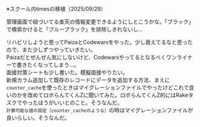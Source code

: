 ※スクール内timesの移植（2025/09/29）

管理画面で紐づいてる楽天の情報変更できるようにしとこうかな。「ブラック」で検索かけると「ブルーブラック」を排除しきれないし…  

リハビリしようと思ってPaizaとCodewarsをやった。少し衰えてるなと思ったので、また少しずつやっていきたい。  
Paizaだとぜんぜん気にしないけど、Codewarsやってるとなるべくワンライナーで書きたくなってしまう…。  
面接対策シートも少し書いた。模擬面接やりたい。  
新規カラム追加して既存のレコードにデータを追加する方法、まえに`counter_cache`を使ったときはマイグレーションファイルでやったけどこれで良いのかを改めてロボらんてくんZに聞いてみた。ロボらんてくんZ的にはRakeタスクでやったほうがいいとのこと。そうなんだ。  
`計算可能な値の設定（counter_cacheのような）`の時はマイグレーションファイルが良いらしい。そうなんだ。  

